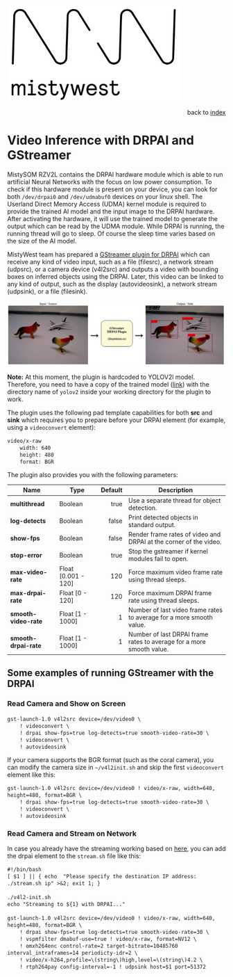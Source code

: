 <img src="../files/img/2018_MistyWest_LogoCombo_FINAL_RGB.png" alt="MistyWest" width="400"/><div style="text-align: right">back to [index](../README.md)</div>
# Video Inference with DRPAI and GStreamer

MistySOM RZV2L contains the DRPAI hardware module which is able to run artificial Neural Networks 
with the focus on low power consumption. To check if this hardware module is present on your device,
you can look for both `/dev/drpai0` and `/dev/udmabuf0` devices on your linux shell. 
The Userland Direct Memory Access (UDMA) kernel module is required to provide the trained AI model and 
the input image to the DRPAI hardware. After activating the hardware, it will use the trained model to
generate the output which can be read by the UDMA module. While DRPAI is running, the running thread will
go to sleep. Of course the sleep time varies based on the size of the AI model.

MistyWest team has prepared a [GStreamer plugin for DRPAI](https://github.com/MistySOM/gstreamer1.0-drpai) which can receive any kind of video input,
such as a file (filesrc), a network stream (udpsrc), or a camera device (v4l2src) and outputs a video 
with bounding boxes on inferred objects using the DRPAI. Later, this video can be linked to any kind of 
output, such as the display (autovideosink), a network stream (udpsink), or a file (filesink).

![GStreamer DRPAI Plugin Chart](../files/img/gst-drpai-chart.png)

**Note:** At this moment, the plugin is hardcoded to YOLOV2l model. Therefore, you need to have a copy
of the trained model ([link](https://github.com/MistySOM/gstreamer1.0-drpai/tree/master/models/yolov2))
with the directory name of `yolov2` inside your working directory for the plugin to work.

The plugin uses the following pad template capabilities for both **src** and **sink** which requires you
to prepare before your DRPAI element (for example, using a `videoconvert` element):

```
video/x-raw
    width: 640
    height: 480
    format: BGR
```

The plugin also provides you with the following parameters:

| Name                  | Type                | Default | Description                                                          |
|-----------------------|---------------------|--------:|----------------------------------------------------------------------|
| **multithread**       | Boolean             |    true | Use a separate thread for object detection.                          |
| **log-detects**       | Boolean             |   false | Print detected objects in standard output.                           |
| **show-fps**          | Boolean             |   false | Render frame rates of video and DRPAI at the corner of the video.    |
| **stop-error**        | Boolean             |    true | Stop the gstreamer if kernel modules fail to open.                   |
| **max-video-rate**    | Float [0.001 - 120] |     120 | Force maximum video frame rate using thread sleeps.                  |
| **max-drpai-rate**    | Float [0 - 120]     |     120 | Force maximum DRPAI frame rate using thread sleeps.                  |
| **smooth-video-rate** | Float [1 - 1000]    |       1 | Number of last video frame rates to average for a more smooth value. |
| **smooth-drpai-rate** | Float [1 - 1000]    |       1 | Number of last DRPAI frame rates to average for a more smooth value. |

## Some examples of running GStreamer with the DRPAI
### Read Camera and Show on Screen

```
gst-launch-1.0 v4l2src device=/dev/video0 \
    ! videoconvert \
    ! drpai show-fps=true log-detects=true smooth-video-rate=30 \
    ! videoconvert \
    ! autovideosink
```
If your camera supports the BGR format (such as the coral camera), you can modify the camera size in 
`~/v4l2init.sh` and skip the first `videoconvert` element like this:
```
gst-launch-1.0 v4l2src device=/dev/video0 ! video/x-raw, width=640, height=480, format=BGR \
    ! drpai show-fps=true log-detects=true smooth-video-rate=30 \
    ! videoconvert \
    ! autovideosink
```
### Read Camera and Stream on Network

In case you already have the streaming working based on [here](StreamingVideo.md), you can 
add the drpai element to the `stream.sh` file like this:

````
#!/bin/bash
[ $1 ] || { echo  "Please specify the destination IP address: ./stream.sh ip" >&2; exit 1; }

./v4l2-init.sh
echo "Streaming to ${1} with DRPAI..."

gst-launch-1.0 v4l2src device=/dev/video0 ! video/x-raw, width=640, height=480, format=BGR \
    ! drpai show-fps=true log-detects=true smooth-video-rate=30 \
    ! vspmfilter dmabuf-use=true ! video/x-raw, format=NV12 \
    ! omxh264enc control-rate=2 target-bitrate=10485760 interval_intraframes=14 periodicty-idr=2 \
    ! video/x-h264,profile=\(string\)high,level=\(string\)4.2 \
    ! rtph264pay config-interval=-1 ! udpsink host=$1 port=51372
````
